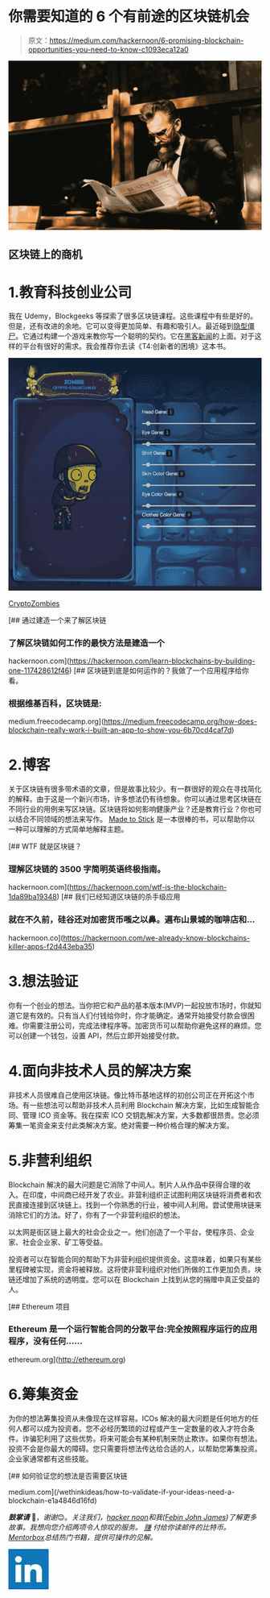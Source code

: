 # 你需要知道的 6 个有前途的区块链机会

> 原文：<https://medium.com/hackernoon/6-promising-blockchain-opportunities-you-need-to-know-c1093eca12a0>

![](img/f7c6d4a8a8e5d27190d9c9e52ac619f8.png)

## 区块链上的商机

# 1.教育科技创业公司

我在 Udemy，Blockgeeks 等探索了很多区块链课程。这些课程中有些是好的。但是，还有改进的余地。它可以变得更加简单、有趣和吸引人。最近碰到[隐型僵尸](https://cryptozombies.io/)。它通过构建一个游戏来教你写一个聪明的契约。它在[黑客新闻](https://news.ycombinator.com/item?id=16113133)的上面。对于这样的平台有很好的需求。我会推荐你去读《T4:创新者的困境》这本书。

![](img/e1ff4e46656deeda893833d54d534066.png)

[CryptoZombies](https://cryptozombies.io/)

[](https://hackernoon.com/learn-blockchains-by-building-one-117428612f46) [## 通过建造一个来了解区块链

### 了解区块链如何工作的最快方法是建造一个

hackernoon.com](https://hackernoon.com/learn-blockchains-by-building-one-117428612f46) [](https://medium.freecodecamp.org/how-does-blockchain-really-work-i-built-an-app-to-show-you-6b70cd4caf7d) [## 区块链到底是如何运作的？我做了一个应用程序给你看。

### 根据维基百科，区块链是:

medium.freecodecamp.org](https://medium.freecodecamp.org/how-does-blockchain-really-work-i-built-an-app-to-show-you-6b70cd4caf7d) 

# 2.博客

关于区块链有很多带术语的文章，但是故事比较少。有一群很好的观众在寻找简化的解释。由于这是一个新兴市场，许多想法仍有待想象。你可以通过思考区块链在不同行业的用例来写区块链。区块链将如何影响健康产业？还是教育行业？你也可以结合不同领域的想法来写作。 [Made to Stick](http://amzn.to/2nNKCsz) 是一本很棒的书，可以帮助你以一种可以理解的方式简单地解释主题。

[](https://hackernoon.com/wtf-is-the-blockchain-1da89ba19348) [## WTF 就是区块链？

### 理解区块链的 3500 字简明英语终极指南。

hackernoon.com](https://hackernoon.com/wtf-is-the-blockchain-1da89ba19348) [](https://hackernoon.com/we-already-know-blockchains-killer-apps-f2d443eba35) [## 我们已经知道区块链的杀手级应用

### 就在不久前，硅谷还对加密货币嗤之以鼻。遍布山景城的咖啡店和…

hackernoon.co](https://hackernoon.com/we-already-know-blockchains-killer-apps-f2d443eba35) 

# 3.想法验证

你有一个创业的想法。当你把它和产品的基本版本(MVP)一起投放市场时，你就知道它是有效的。只有当人们付钱给你时，你才能确定。通常开始接受付款会很困难。你需要注册公司，完成法律程序等。加密货币可以帮助你避免这样的麻烦。您可以创建一个钱包，设置 API，然后立即开始接受付款。

# 4.面向非技术人员的解决方案

非技术人员很难自己使用区块链。像比特币基地这样的初创公司正在开拓这个市场。有一些想法可以帮助非技术人员利用 Blockchain 解决方案，比如生成智能合同、管理 ICO 资金等。我在探索 ICO 交钥匙解决方案，大多数都很昂贵。您必须筹集一笔资金来支付此类解决方案。绝对需要一种价格合理的解决方案。

# 5.非营利组织

Blockchain 解决的最大问题是它消除了中间人。制片人从作品中获得合理的收入。在印度，中间商已经开发了农业。非营利组织正试图利用区块链将消费者和农民直接连接到区块链上。找到一个你熟悉的行业，被中间人利用。尝试使用块链来消除它们的方法。好了，你有了一个非营利组织的想法。

以太网是街区链上最大的社会企业之一。他们创造了一个平台，使程序员、企业家、社会企业家、矿工等受益。

投资者可以在智能合同的帮助下为非营利组织提供资金。这意味着，如果只有某些里程碑被实现，资金将被释放。这将使非营利组织对他们所做的工作更加负责。块链还增加了系统的透明度。您可以在 Blockchain 上找到从您的捐赠中真正受益的人。

[](http://ethereum.org) [## Ethereum 项目

### Ethereum 是一个运行智能合同的分散平台:完全按照程序运行的应用程序，没有任何……

ethereum.org](http://ethereum.org) 

# 6.筹集资金

为你的想法筹集投资从未像现在这样容易。ICOs 解决的最大问题是任何地方的任何人都可以成为投资者。您不必经历繁琐的过程或产生一定数量的收入才符合条件。诈骗犯利用了这些优势。将来可能会有某种机制来防止欺诈。如果你有想法。投资不会是你最大的障碍。您只需要将想法传达给合适的人，以帮助您筹集投资。企业家通常都有这些技能。

[](/wethinkideas/how-to-validate-if-your-ideas-need-a-blockchain-e1a4846d16fd) [## 如何验证您的想法是否需要区块链

medium.com](/wethinkideas/how-to-validate-if-your-ideas-need-a-blockchain-e1a4846d16fd) 

***鼓掌请*** 👏，*谢谢*😊。*关注我们，*[*hacker noon*](https://hackernoon.com)*和我(*[*Febin John James*](https://medium.com/u/75a616711f4e?source=post_page-----c1093eca12a0--------------------------------)*)了解更多故事。我想向您介绍两项令人惊叹的服务。* [*赚*](https://earn.com/febin/referral/?a=rzjbj73qc4dhiv6y) *付给你读邮件的比特币。*[*Mentorbox*](https://mentorbox.com/partners?affiliate_id=898086&aff_sub=&aff_sub2=&nopopup=true&noautoplay=false&cookiepreview=false)*总结热门书籍，提供可操作的见解。*

[![](img/4fcf20b20f7ae6d41b1d0e9a70884272.png)](https://www.linkedin.com/in/febinjohnjames/)